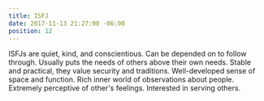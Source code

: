 ```yaml
---
title: ISFJ
date: 2017-11-13 21:27:00 -06:00
position: 12
---
```


ISFJs are quiet, kind, and conscientious. Can be depended on to follow through. Usually puts the needs of others above their own needs. Stable and practical, they value security and traditions. Well-developed sense of space and function. Rich inner world of observations about people. Extremely perceptive of other's feelings. Interested in serving others.